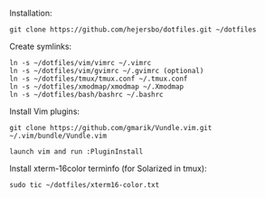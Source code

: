 Installation:

    git clone https://github.com/hejersbo/dotfiles.git ~/dotfiles

Create symlinks:

    ln -s ~/dotfiles/vim/vimrc ~/.vimrc
    ln -s ~/dotfiles/vim/gvimrc ~/.gvimrc (optional)
    ln -s ~/dotfiles/tmux/tmux.conf ~/.tmux.conf
    ln -s ~/dotfiles/xmodmap/xmodmap ~/.Xmodmap
    ln -s ~/dotfiles/bash/bashrc ~/.bashrc

Install Vim plugins:

    git clone https://github.com/gmarik/Vundle.vim.git ~/.vim/bundle/Vundle.vim

    launch vim and run :PluginInstall

Install xterm-16color terminfo (for Solarized in tmux):

    sudo tic ~/dotfiles/xterm16-color.txt


